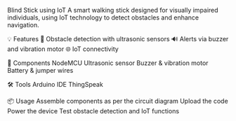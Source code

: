 Blind Stick using IoT
A smart walking stick designed for visually impaired individuals, using IoT technology to detect obstacles and enhance navigation.

💡 Features
🚧 Obstacle detection with ultrasonic sensors
🔊 Alerts via buzzer and vibration motor
🌐 IoT connectivity 


🔧 Components
NodeMCU 
Ultrasonic sensor
Buzzer & vibration motor
Battery & jumper wires

🛠 Tools
Arduino IDE
ThingSpeak

📦 Usage
Assemble components as per the circuit diagram
Upload the code
Power the device
Test obstacle detection and IoT functions

